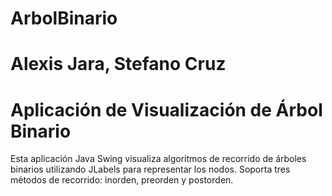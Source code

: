 # ArbolBinario
# Alexis Jara, Stefano Cruz

# Aplicación de Visualización de Árbol Binario

Esta aplicación Java Swing visualiza algoritmos de recorrido de árboles binarios utilizando JLabels para representar los nodos.
Soporta tres métodos de recorrido: inorden, preorden y postorden.
